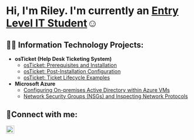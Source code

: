 <h1>Hi, I'm Riley. I'm currently an <a href="https://linkedin.com/in/riley-krusky-9ab796232">Entry Level IT Student</a>☺</h1>

<h2>👨‍💻 Information Technology Projects:</h2>

- <b>osTicket (Help Desk Ticketing System)</b>
  - [osTicket: Prerequisites and Installation](https://github.com/RileySKrusky/osticket-prereqs)
  - [osTicket: Post-Installation Configuration](https://github.com/RileySKrusky/post-install-config)
  - [osTicket: Ticket Lifecycle Examples](https://github.com/RileySKrusky/ticket-lifecycle)
- <b>Microsoft Azure</b>
  - [Configuring On-premises Active Directory within Azure VMs](https://github.com/RileySKrusky/configure-ad)
  - [Network Security Groups (NSGs) and Inspecting Network Protocols](https://github.com/RileySKrusky/azure-network-protocols)

<h2>🤳Connect with me:</h2>

[<img align="left" alt="riley-krusky-9ab796232 | LinkedIn" width="22px" src="https://cdn.jsdelivr.net/npm/simple-icons@v3/icons/linkedin.svg" />][linkedin]

[linkedin]: https://linkedin.com/in/riley-krusky-9ab796232
